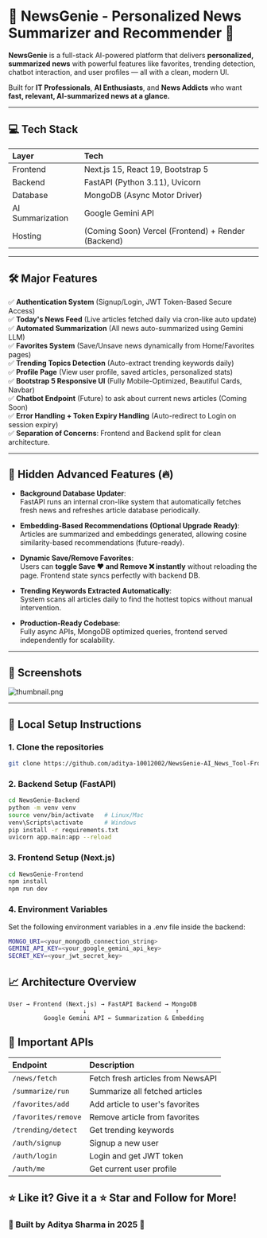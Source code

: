 # 📰 NewsGenie - Personalized News Summarizer and Recommender 🚀

**NewsGenie** is a full-stack AI-powered platform that delivers **personalized, summarized news** with powerful features like favorites, trending detection, chatbot interaction, and user profiles — all with a clean, modern UI.

Built for **IT Professionals**, **AI Enthusiasts**, and **News Addicts** who want **fast, relevant, AI-summarized news at a glance.**

---

## 💻 Tech Stack

| Layer | Tech |
|:-----|:-----|
| Frontend | Next.js 15, React 19, Bootstrap 5 |
| Backend | FastAPI (Python 3.11), Uvicorn |
| Database | MongoDB (Async Motor Driver) |
| AI Summarization | Google Gemini API |
| Hosting | (Coming Soon) Vercel (Frontend) + Render (Backend) |

---

## 🛠 Major Features

✅ **Authentication System** (Signup/Login, JWT Token-Based Secure Access)  
✅ **Today's News Feed** (Live articles fetched daily via cron-like auto update)  
✅ **Automated Summarization** (All news auto-summarized using Gemini LLM)  
✅ **Favorites System** (Save/Unsave news dynamically from Home/Favorites pages)  
✅ **Trending Topics Detection** (Auto-extract trending keywords daily)  
✅ **Profile Page** (View user profile, saved articles, personalized stats)  
✅ **Bootstrap 5 Responsive UI** (Fully Mobile-Optimized, Beautiful Cards, Navbar)  
✅ **Chatbot Endpoint** (Future) to ask about current news articles (Coming Soon)  
✅ **Error Handling + Token Expiry Handling** (Auto-redirect to Login on session expiry)  
✅ **Separation of Concerns**: Frontend and Backend split for clean architecture.

---

## 🧠 Hidden Advanced Features (🔥)

- **Background Database Updater**:  
  FastAPI runs an internal cron-like system that automatically fetches fresh news and refreshes article database periodically.

- **Embedding-Based Recommendations (Optional Upgrade Ready)**:  
  Articles are summarized and embeddings generated, allowing cosine similarity-based recommendations (future-ready).

- **Dynamic Save/Remove Favorites**:  
  Users can **toggle Save ❤️ and Remove ❌ instantly** without reloading the page. Frontend state syncs perfectly with backend DB.

- **Trending Keywords Extracted Automatically**:  
  System scans all articles daily to find the hottest topics without manual intervention.

- **Production-Ready Codebase**:  
  Fully async APIs, MongoDB optimized queries, frontend served independently for scalability.

---

## 📸 Screenshots

![thumbnail.png](<https://ik.imagekit.io/py7zov877/Screenshot%202025-04-29%20015755.png?updatedAt=1748197732982__>)

---

## 🚀 Local Setup Instructions

### 1. Clone the repositories

```bash
git clone https://github.com/aditya-10012002/NewsGenie-AI_News_Tool-Frontend.git
```

### 2. Backend Setup (FastAPI)

```bash
cd NewsGenie-Backend
python -m venv venv
source venv/bin/activate   # Linux/Mac
venv\Scripts\activate      # Windows
pip install -r requirements.txt
uvicorn app.main:app --reload
```

### 3. Frontend Setup (Next.js)

```bash
cd NewsGenie-Frontend
npm install
npm run dev
```

### 4. Environment Variables
Set the following environment variables in a .env file inside the backend:

```bash
MONGO_URI=<your_mongodb_connection_string>
GEMINI_API_KEY=<your_google_gemini_api_key>
SECRET_KEY=<your_jwt_secret_key>
```

## 📈 Architecture Overview

```plaintext
User → Frontend (Next.js) → FastAPI Backend → MongoDB
                     ↓                         ↑
          Google Gemini API ← Summarization & Embedding
```

## 📜 Important APIs

| Endpoint           | Description                          |
|:-------------------|:-------------------------------------|
| `/news/fetch`       | Fetch fresh articles from NewsAPI    |
| `/summarize/run`    | Summarize all fetched articles       |
| `/favorites/add`    | Add article to user's favorites      |
| `/favorites/remove` | Remove article from favorites       |
| `/trending/detect`  | Get trending keywords               |
| `/auth/signup`      | Signup a new user                   |
| `/auth/login`       | Login and get JWT token             |
| `/auth/me`          | Get current user profile            |


## ⭐️ Like it? Give it a ⭐️ Star and Follow for More!
### 🧠 Built by Aditya Sharma in 2025 🚀
